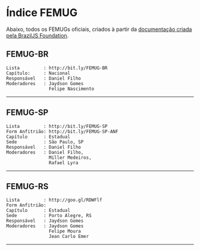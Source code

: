 # Índice FEMUG

Abaixo, todos os FEMUGs oficiais, criados à partir da [documentação criada pela BrazilJS Foundation](http://github.com/braziljs/femug).

## FEMUG-BR
```
Lista         : http://bit.ly/FEMUG-BR
Capítulo:     : Nacional
Responsável   : Daniel Filho
Moderadores   : Jaydson Gomes
                Felipe Nascimento
```
-----
## FEMUG-SP
```
Lista         : http://bit.ly/FEMUG-SP
Form Anfitrião: http://bit.ly/FEMUG-SP-ANF
Capítulo      : Estadual
Sede          : São Paulo, SP
Responsável   : Daniel Filho
Moderadores   : Daniel Filho,
                Miller Medeiros,
                Rafael Lyra
```
-----

## FEMUG-RS
```
Lista         : http://goo.gl/RDWFlf
Form Anfitrião: 
Capítulo      : Estadual
Sede          : Porto Alegre, RS
Responsável   : Jaydson Gomes
Moderadores   : Jaydson Gomes
				Felipe Moura
                Jean Carlo Emer
```
-----
